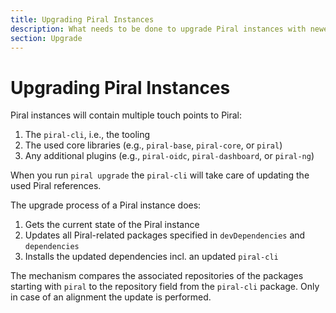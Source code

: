 ```yaml
---
title: Upgrading Piral Instances
description: What needs to be done to upgrade Piral instances with newer versions of Piral.
section: Upgrade
---
```


# Upgrading Piral Instances

Piral instances will contain multiple touch points to Piral:

1. The `piral-cli`, i.e., the tooling
2. The used core libraries (e.g., `piral-base`, `piral-core`, or `piral`)
3. Any additional plugins (e.g., `piral-oidc`, `piral-dashboard`, or `piral-ng`)

When you run `piral upgrade` the `piral-cli` will take care of updating the used Piral references.

The upgrade process of a Piral instance does:

1. Gets the current state of the Piral instance
2. Updates all Piral-related packages specified in `devDependencies` and `dependencies`
3. Installs the updated dependencies incl. an updated `piral-cli`

The mechanism compares the associated repositories of the packages starting with `piral` to the repository field from the `piral-cli` package. Only in case of an alignment the update is performed.

